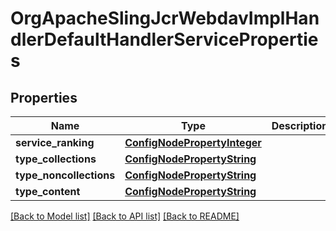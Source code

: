 # OrgApacheSlingJcrWebdavImplHandlerDefaultHandlerServiceProperties

## Properties
Name | Type | Description | Notes
------------ | ------------- | ------------- | -------------
**service_ranking** | [**ConfigNodePropertyInteger**](ConfigNodePropertyInteger.md) |  | [optional] 
**type_collections** | [**ConfigNodePropertyString**](ConfigNodePropertyString.md) |  | [optional] 
**type_noncollections** | [**ConfigNodePropertyString**](ConfigNodePropertyString.md) |  | [optional] 
**type_content** | [**ConfigNodePropertyString**](ConfigNodePropertyString.md) |  | [optional] 

[[Back to Model list]](../README.md#documentation-for-models) [[Back to API list]](../README.md#documentation-for-api-endpoints) [[Back to README]](../README.md)


